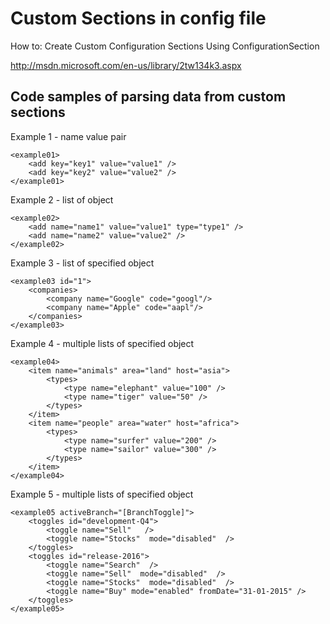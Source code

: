 Custom Sections in config file
====================

How to: Create Custom Configuration Sections Using ConfigurationSection

http://msdn.microsoft.com/en-us/library/2tw134k3.aspx

Code samples of parsing data from custom sections
------------------------

Example 1 - name value pair
```
<example01>
	<add key="key1" value="value1" />
	<add key="key2" value="value2" />
</example01>
```

Example 2 - list of object
```
<example02>
	<add name="name1" value="value1" type="type1" />
	<add name="name2" value="value2" />
</example02>
```

Example 3 - list of specified object
```
<example03 id="1">
	<companies>
		<company name="Google" code="googl"/>
		<company name="Apple" code="aapl"/>
	</companies>
</example03>
```

Example 4 - multiple lists of specified object
```
<example04>
	<item name="animals" area="land" host="asia">
		<types>
			<type name="elephant" value="100" />
			<type name="tiger" value="50" />
		</types>
	</item>
	<item name="people" area="water" host="africa">
		<types>
			<type name="surfer" value="200" />
			<type name="sailor" value="300" />
		</types>
	</item>
</example04>
```

Example 5 - multiple lists of specified object
```
<example05 activeBranch="[BranchToggle]">
	<toggles id="development-Q4">
		<toggle name="Sell"   />
		<toggle name="Stocks"  mode="disabled"  />
	</toggles>
	<toggles id="release-2016">
		<toggle name="Search"  />
		<toggle name="Sell"  mode="disabled"  />
		<toggle name="Stocks"  mode="disabled"  />
		<toggle name="Buy" mode="enabled" fromDate="31-01-2015" />
	</toggles>
</example05>
```


